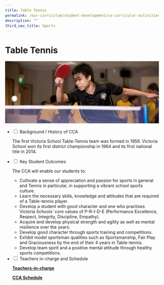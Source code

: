 ```yaml
---
title: Table Tennis
permalink: /our-curriculum/student-development/co-curricular-activities/sports-games/table-tennis/
description: ""
third_nav_title: Sports
---
```

# **Table Tennis**

![](/images/Table-Tennis.jpg)

<ul class="jekyllcodex_accordion">
  <li>
    <input type="checkbox" id="accordion1">
    <label for="accordion1">Background / History of CCA</label>
    <div>
      <p>The first Victoria School Table-Tennis team was formed in 1956. Victoria School won its first district championship in 1964 and its first national title in 2014.</p>
    </div>
	</li>
	  <li>
    <input type="checkbox" id="accordion2">
    <label for="accordion2">Key Student Outcomes</label>
    <div>
			<p>The CCA will enable our students to:</p>
			<ul><li>Cultivate a sense of appreciation and passion for sports in general and Tennis in particular, in supporting a vibrant school sports culture.</li><li>Learn the necessary skills, knowledge and attitudes that are required of a Table-tennis player.</li><li>Develop a student with good character and one who practises Victoria Schools’ core values of P-R-I-D-E (Performance Excellence, Respect, Integrity, Discipline, Empathy).</li><li>Acquire and develop physical strength and agility as well as mental resilience over the years.</li><li>Develop good character through sports training and competitions.</li><li>Exhibit model sportsman qualities such as Sportsmanship, Fair Play and Graciousness by the end of their 4 years in Table-tennis.</li><li>Develop team spirit and a positive mental attitude through healthy sports competitions.</li></ul>
    </div>
	</li> 
	  <li>
    <input type="checkbox" id="accordion3">
    <label for="accordion3">Teachers in-charge and Schedule</label>
    <div>
			<p><a href="/our-people/staff/cca-teachers/"><b>Teachers-in-charge</b></a></p>
			<p><a href="/cca-schedule/"><b>CCA Schedule</b></a></p>
    </div>
	</li> 
</ul>